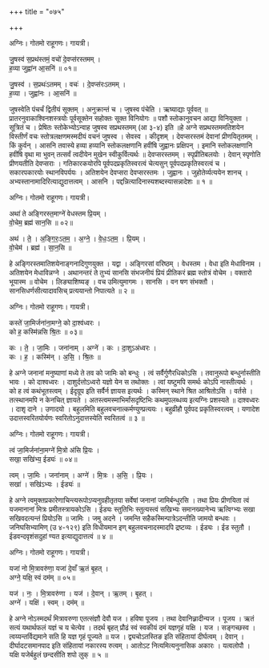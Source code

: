 +++
title = "०७५"

+++


अग्निः। गोतमो राहूगणः। गायत्री।

जु॒षस्व॑ स॒प्रथ॑स्तमं॒ वचो॑ दे॒वप्स॑रस्तमम् ।  
ह॒व्या जुह्वा॑न आ॒सनि॑ ॥ ०१॥

जु॒षस्व॑ । स॒प्रथः॑ऽतमम् । वचः॑ । दे॒वप्स॑रःऽतमम् ।  
ह॒व्या । जुह्वा॑नः । आ॒सनि॑ ॥

जुषस्वेति पंचर्चं द्वितीयं सूक्तम् । अनुक्रान्तं च । जुषस्व पंचेति । ऋष्याद्याः पूर्ववत् ॥ प्रातरनुवाकाश्विनशस्त्रयोः पूर्वसूक्तेन सहोक्तः सूक्त विनियोगः ॥ पशौ स्तोकानुवचन आद्या विनियुक्ता । सूत्रितं च । प्रेषितः स्तोकेभ्योऽन्वाह जुषस्व सप्रथस्तमम् (आ ३-४) इति ॥हे अग्ने सप्रथस्तममतिशयेन विस्तीर्णं वचः स्तोत्रलक्षणमस्मदीयं वचनं जुषस्व । सेवस्व । कीदृशम् । देवप्सरस्तमं देवानां प्रीणयितृतमम् । किं कुर्वन् । आसनि तवास्ये हव्या हव्यानि स्तोकलक्षणानि हवींषि जुह्वानः प्रक्षिपन् । इमानि स्तोकलक्षणानि हवींषि वृथा मा भुवन् तत्सर्वं त्वदीयेन मुखेन स्वीकुर्वित्यर्थः ॥ देवप्सरस्तमम् । स्पृप्रीतिबलयोः । देवान् स्पृणोति प्रीणयतीति देवप्सराः । गतिकारकयोरपि पूर्वपदप्रकृतिस्वरत्वं चेत्यसुन् पूर्वपदप्रकृतिस्वरत्वं च । सकारपकारयोः स्थानविपर्ययः । अतिशयेन देवप्सरा देवप्सरस्तमः । जुह्वानः । जुहोतेर्व्यत्ययेन शानच् । अभ्यस्तानामादिरित्याद्युदात्तत्वम् । आसनि । पद्दन्नित्यादिनास्यशब्दस्यासन्नादेशः ॥ १ ॥

अग्निः। गोतमो राहूगणः। गायत्री।

अथा॑ ते अङ्गिरस्त॒माग्ने॑ वेधस्तम प्रि॒यम् ।  
वो॒चेम॒ ब्रह्म॑ सान॒सि ॥ ०२॥

अथ॑ । ते॒ । अ॒ङ्गि॒रः॒ऽत॒म॒ । अ॒ग्ने॒ । वे॒धः॒ऽत॒म॒ । प्रि॒यम् ।  
वो॒चेम॑ । ब्रह्म॑ । सा॒न॒सि ॥

हे अङ्गिरस्तमातिशयेनाङ्गनादिगुणयुक्त । यद्वा । अङ्गिरसां वरिष्ठम् । वेधस्तम । वेधा इति मेधाविनाम । अतिशयेन मेधाविन्नग्ने । अथानन्तरं ते तुभ्यं सानसि संभजनीयं प्रियं प्रीतिकरं ब्रह्म स्तोत्रं वोचेम । वक्तारो भूयास्म ॥ वोचेम । लिङ्याशिष्यङ् । वच उमित्युमागमः । सानसि । वन षण संभक्तौ । सानसिधर्णसीत्यादावसिच् प्रत्ययान्तो निपात्यते ॥ २ ॥

अग्निः। गोतमो राहूगणः। गायत्री।

कस्ते॑ जा॒मिर्जना॑ना॒मग्ने॒ को दा॒श्व॑ध्वरः ।  
को ह॒ कस्मि॑न्नसि श्रि॒तः ॥ ०३॥

कः । ते॒ । जा॒मिः । जना॑नाम् । अग्ने॑ । कः । दा॒शुऽअ॑ध्वरः ।  
कः । ह॒ । कस्मि॑न् । अ॒सि॒ । श्रि॒तः ॥

हे अग्ने जनानां मनुष्याणां मध्ये ते तव को जामिः को बन्धुः । त्वं सर्वैर्गुणैरधिकोऽसि । तवानुरूपो बन्धुर्नास्तीति भावः । को दाश्वध्वरः । दाशुर्दत्तोऽध्वरो यज्ञो येन स तथोक्तः । त्वां यष्टुमपि समर्थः कोऽपि नास्तीत्यर्थः । को ह त्वं कथंभूतस्त्वम् । ईदृग्रूप इति सर्वैर्न ज्ञायस इत्यर्थः । कस्मिन् स्थाने श्रित आश्रितोऽसि । वर्तसे । तत्स्थानमपि न केनचित् ज्ञायते । अतस्त्वमस्माभिर्मांसदृष्टिभिः कथमुपलब्धव्य इत्यग्निः प्रशस्यते ॥ दाश्वध्वरः । दाशृ दाने । उणादयो । बहुलमिति बहुलवचनात्कर्मण्युण्प्रत्ययः । बहुव्रीहौ पूर्वपद प्रकृतिस्वरत्वम् । यणादेश उदात्तस्वरितयोर्यणः स्वरितोऽनुदात्तस्येति स्वरितत्वं ॥ ३ ॥

अग्निः। गोतमो राहूगणः। गायत्री।

त्वं जा॒मिर्जना॑ना॒मग्ने॑ मि॒त्रो अ॑सि प्रि॒यः ।  
सखा॒ सखि॑भ्य॒ ईड्यः॑ ॥ ०४॥

त्वम् । जा॒मिः । जना॑नाम् । अग्ने॑ । मि॒त्रः । अ॒सि॒ । प्रि॒यः ।  
सखा॑ । सखि॑ऽभ्यः । ईड्यः॑ ॥

हे अग्ने त्वमुक्तप्रकारेणाचिन्त्यरूपोऽप्यनुग्रहीतृतया सर्वेषां जनानां जामिर्बन्धुरसि । तथा प्रियः प्रीणयिता त्वं यजमानानां मित्रः प्रमीतस्त्रायकोऽसि । ईड्यः स्तुतिभिः स्तुत्यस्त्वं सखिभ्यः समानख्यानेभ्य ऋत्विग्भ्यः सखा सखिवदत्यन्तं प्रियोऽसि ॥ जामिः । जमु अदने । जमन्ति सहैकस्मिन्पात्रेऽदन्तीति जामयो बन्धवः । जनिघसिभ्यामिण् (उ ४-१२९) इति विधीयमान इण् बहुलवचनादस्मादपि द्रष्टव्यः । ईड्यः । ईड स्तुतौ । ईडवन्दवृशंसदुहां ण्यत इत्याद्युदात्तत्वं ॥ ४ ॥

अग्निः। गोतमो राहूगणः। गायत्री।

यजा॑ नो मि॒त्रावरु॑णा॒ यजा॑ दे॒वाँ ऋ॒तं बृ॒हत् ।  
अग्ने॒ यक्षि॒ स्वं दम॑म् ॥ ०५॥

यज॑ । नः॒ । मि॒त्रावरु॑णा । यज॑ । दे॒वान् । ऋ॒तम् । बृ॒हत् ।  
अग्ने॑ । यक्षि॑ । स्वम् । दम॑म् ॥

हे अग्ने नोऽस्मदर्थं मित्रावरुणा एतत्संज्ञौ देवौ यज । हविषा पूजय । तथा देवानिन्न्रादीन्यज । पूजय । ऋतं सत्यं यथार्थफलं यज्ञं च य चेत्येव । तदर्थ बृहत् प्रौढं स्वं स्वकीयं दमं यज्ञगृहं यक्षि । यज । सङ्गच्छस्व । त्वय्यन्तर्विद्यमाने सति हि यज्ञ गृहं पूज्यते ॥ यज । द्व्यचोऽतस्तिङ इति संहितायां दीर्घत्वम् । देवान् । दीर्घादटसमानपाद इति संहितायां नकारस्य रुत्वम् । आतोऽट नित्यमित्यनुनासिक अकारः । यत्वलोपौ । यक्षि यजेर्बहुलं छन्दसीति शपो लुक् ॥ ५ ॥